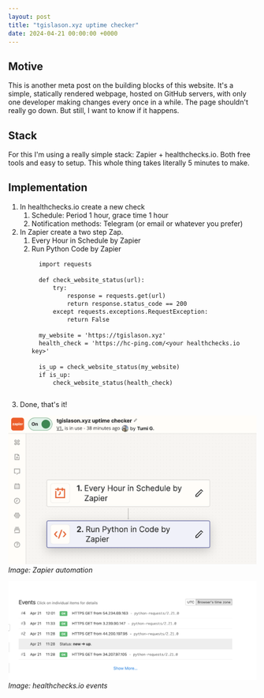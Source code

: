 ```yaml
---
layout: post
title: "tgislason.xyz uptime checker"
date: 2024-04-21 00:00:00 +0000
---
```


## Motive
This is another meta post on the building blocks of this website. It's a simple, statically rendered webpage, hosted on GitHub servers, with only one developer making changes every once in a while. The page shouldn't really go down. But still, I want to know if it happens.

## Stack
For this I'm using a really simple stack: Zapier + healthchecks.io. Both free tools and easy to setup. This whole thing takes literally 5 minutes to make.

## Implementation
1. In healthchecks.io create a new check
    1. Schedule: Period 1 hour, grace time 1 hour
    2. Notification methods: Telegram (or email or whatever you prefer)
3. In Zapier create a two step Zap.
    1. Every Hour in Schedule by Zapier
    2. Run Python Code by Zapier
        ```
          import requests

          def check_website_status(url):
              try:
                  response = requests.get(url)
                  return response.status_code == 200
              except requests.exceptions.RequestException:
                  return False

          my_website = 'https://tgislason.xyz'
          health_check = 'https://hc-ping.com/<your healthchecks.io key>'

          is_up = check_website_status(my_website)
          if is_up:
              check_website_status(health_check)
      ```
4. Done, that's it!

![Zapier automation](/assets/images/zapier-uptime-checker.png)
*Image: Zapier automation*

![healthchecks.io events](/assets/images/healthchecksio-events.png)
*Image: healthchecks.io events*